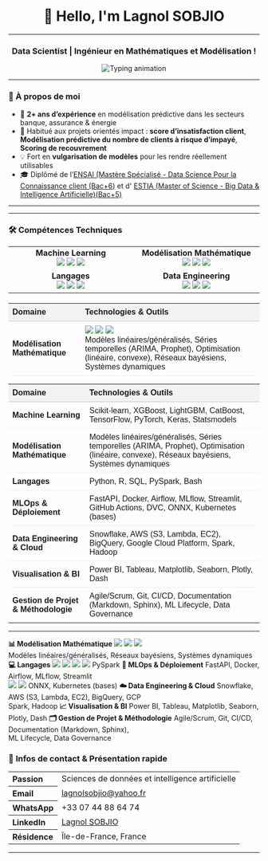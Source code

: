 <h1 align="center">👋 Hello, I'm Lagnol SOBJIO</h1>

---

<h3 align="center">Data Scientist | Ingénieur en Mathématiques et Modélisation !</h3>

<div align="center">
  <img src="https://readme-typing-svg.herokuapp.com?font=Fira+Code&weight=900&size=15&pause=50&color=00ADB5&center=true&vCenter=true&multiline=true&width=1000&lines=🧠+Machine+Learning+%7C+Deep+Learning+%7C+MLOps+%7C+Scoring+%7C+Data+Storytelling;+CI%2FCD+%7C+API+FastAPI+%7C+Streamlit...()" alt="Typing animation" />
</div>


---

### 🌱 À propos de moi

- 🎯 **2+ ans d’expérience** en modélisation prédictive dans les secteurs banque, assurance & énergie
- 🤝 Habitué aux projets orientés impact : **score d’insatisfaction client**, **Modélisation prédictive du nombre de clients à risque d’impayé**, **Scoring de recouvrement**
- 💡 Fort en **vulgarisation de modèles** pour les rendre réellement utilisables
- 🎓 Diplômé  de l’[ENSAI (Mastère Spécialisé - Data Science Pour la Connaissance client (Bac+6)](https://ensai.fr/mastere-specialise-data-science-pour-la-connaissance-client/) et d' [ESTIA (Master of Science - Big Data & Intelligence Artificielle)(Bac+5)](https://www.estia.fr/formations/master/masteres-specialises/msc-master-of-science-bihar-big-data-ai/)
---


---
<h3>🛠️ Compétences Techniques</h3>




<!-- Version visuelle avec badges -->
<table align="center">
  <tr>
    <td align="center" width="25%">
      <strong>Machine Learning</strong><br>
      <img src="https://img.shields.io/badge/scikit--learn-%23F7931E.svg?style=for-the-badge&logo=scikit-learn&logoColor=white">
      <img src="https://img.shields.io/badge/TensorFlow-%23FF6F00.svg?style=for-the-badge&logo=TensorFlow&logoColor=white">
      <img src="https://img.shields.io/badge/PyTorch-%23EE4C2C.svg?style=for-the-badge&logo=PyTorch&logoColor=white">
    </td>
    <td align="center" width="25%">
      <strong>Modélisation Mathématique</strong><br>
      <img src="https://img.shields.io/badge/ARIMA-Time_Series-007ACC?style=for-the-badge&logo=mathworks&logoColor=white">
      <img src="https://img.shields.io/badge/Optimization-Mathematical-009688?style=for-the-badge">
      <img src="https://img.shields.io/badge/Bayesian-Networks-FF5722?style=for-the-badge">
    </td>
  </tr>
  <tr>
    <td align="center" width="25%">
      <strong>Langages</strong><br>
      <img src="https://img.shields.io/badge/python-3670A0?style=for-the-badge&logo=python&logoColor=ffdd54">
      <img src="https://img.shields.io/badge/r-%23276DC3.svg?style=for-the-badge&logo=r&logoColor=white">
      <img src="https://img.shields.io/badge/sql-%2307405e.svg?style=for-the-badge&logo=amazon-dynamodb&logoColor=white">
    </td>
    <td align="center" width="25%">
      <strong>Data Engineering</strong><br>
      <img src="https://img.shields.io/badge/AWS-%23FF9900.svg?style=for-the-badge&logo=amazon-aws&logoColor=white">
      <img src="https://img.shields.io/badge/Snowflake-%23292929.svg?style=for-the-badge&logo=snowflake&logoColor=white">
      <img src="https://img.shields.io/badge/apachespark-%23E35A16.svg?style=for-the-badge&logo=apachespark&logoColor=white">
    </td>
  </tr>
</table>

<!-- Version détaillée avec tableau -->
<table align="center" style="border-collapse: collapse; width: 100%; font-family: sans-serif; margin-top: 20px;">
  <thead>
    <tr style="background-color: #f2f2f2;">
      <th align="left" style="padding: 8px; border-bottom: 2px solid #ddd;">Domaine</th>
      <th align="left" style="padding: 8px; border-bottom: 2px solid #ddd;">Technologies & Outils</th>
    </tr>
  </thead>
  <tbody>
    <tr>
      <td style="padding: 8px; border-bottom: 1px solid #eee;"><strong>Modélisation Mathématique</strong></td>
      <td style="padding: 8px; border-bottom: 1px solid #eee;">
        <img src="https://img.shields.io/badge/Linear_Models-Statistical-009688?style=flat-square"> 
        <img src="https://img.shields.io/badge/ARIMA-Time_Series-007ACC?style=flat-square">
        <img src="https://img.shields.io/badge/Optimization-Convex-FF5722?style=flat-square"><br>
        Modèles linéaires/généralisés, Séries temporelles (ARIMA, Prophet), Optimisation (linéaire, convexe), Réseaux bayésiens, Systèmes dynamiques
      </td>
    </tr>
    <!-- Autres lignes du tableau original... -->
  </tbody>
</table>




<table align="center" style="border-collapse: collapse; width: 100%; font-family: sans-serif;">
  <thead>
    <tr style="background-color: #f2f2f2;">
      <th align="left" style="padding: 8px; border-bottom: 2px solid #ddd;">Domaine</th>
      <th align="left" style="padding: 8px; border-bottom: 2px solid #ddd;">Technologies & Outils</th>
    </tr>
  </thead>
  <tbody>
    <tr>
      <td style="padding: 8px; border-bottom: 1px solid #eee;"><strong>Machine Learning</strong></td>
      <td style="padding: 8px; border-bottom: 1px solid #eee;">
        Scikit-learn, XGBoost, LightGBM, CatBoost, TensorFlow, PyTorch, Keras, Statsmodels
      </td>
    </tr>
    <tr>
      <td style="padding: 8px; border-bottom: 1px solid #eee;"><strong>Modélisation Mathématique</strong></td>
      <td style="padding: 8px; border-bottom: 1px solid #eee;">
        Modèles linéaires/généralisés, Séries temporelles (ARIMA, Prophet), Optimisation (linéaire, convexe), Réseaux bayésiens, Systèmes dynamiques
      </td>
    </tr>
    <tr>
      <td style="padding: 8px; border-bottom: 1px solid #eee;"><strong>Langages</strong></td>
      <td style="padding: 8px; border-bottom: 1px solid #eee;">
        Python, R, SQL, PySpark, Bash
      </td>
    </tr>
    <tr>
      <td style="padding: 8px; border-bottom: 1px solid #eee;"><strong>MLOps & Déploiement</strong></td>
      <td style="padding: 8px; border-bottom: 1px solid #eee;">
        FastAPI, Docker, Airflow, MLflow, Streamlit, GitHub Actions, DVC, ONNX, Kubernetes (bases)
      </td>
    </tr>
    <tr>
      <td style="padding: 8px; border-bottom: 1px solid #eee;"><strong>Data Engineering & Cloud</strong></td>
      <td style="padding: 8px; border-bottom: 1px solid #eee;">
        Snowflake, AWS (S3, Lambda, EC2), BigQuery, Google Cloud Platform, Spark, Hadoop
      </td>
    </tr>
    <tr>
      <td style="padding: 8px; border-bottom: 1px solid #eee;"><strong>Visualisation & BI</strong></td>
      <td style="padding: 8px; border-bottom: 1px solid #eee;">
        Power BI, Tableau, Matplotlib, Seaborn, Plotly, Dash
      </td>
    </tr>
    <tr>
      <td style="padding: 8px;"><strong>Gestion de Projet & Méthodologie</strong></td>
      <td style="padding: 8px;">
        Agile/Scrum, Git, CI/CD, Documentation (Markdown, Sphinx), ML Lifecycle, Data Governance
      </td>
    </tr>
  </tbody>
</table>


---






<tr>
  <td style="padding: 8px; border-bottom: 1px solid #eee;"><strong>📊 Modélisation Mathématique</strong></td>
  <td style="padding: 8px; border-bottom: 1px solid #eee;">
    <img src="https://img.shields.io/badge/ARIMA-Time_Series-007ACC?style=flat-square"> 
    <img src="https://img.shields.io/badge/Prophet-Forecasting-blueviolet?style=flat-square">
    <img src="https://img.shields.io/badge/Optimization-Convex-FF5722?style=flat-square"><br>
    Modèles linéaires/généralisés, Réseaux bayésiens, Systèmes dynamiques
  </td>
</tr>

<tr>
  <td style="padding: 8px; border-bottom: 1px solid #eee;"><strong>💻 Langages</strong></td>
  <td style="padding: 8px; border-bottom: 1px solid #eee;">
    <img src="https://img.shields.io/badge/Python-3776AB?style=flat-square&logo=python&logoColor=white">
    <img src="https://img.shields.io/badge/R-276DC3?style=flat-square&logo=r&logoColor=white">
    <img src="https://img.shields.io/badge/SQL-336791?style=flat-square&logo=postgresql&logoColor=white">
    <img src="https://img.shields.io/badge/Bash-4EAA25?style=flat-square&logo=gnubash&logoColor=white">
    PySpark
  </td>
</tr>

<tr>
  <td style="padding: 8px; border-bottom: 1px solid #eee;"><strong>🚀 MLOps & Déploiement</strong></td>
  <td style="padding: 8px; border-bottom: 1px solid #eee;">
    FastAPI, Docker, Airflow, MLflow, Streamlit<br>
    <img src="https://img.shields.io/badge/GitHub_Actions-2088FF?style=flat-square&logo=github-actions&logoColor=white">
    <img src="https://img.shields.io/badge/DVC-945DD6?style=flat-square&logo=dvc&logoColor=white">
    ONNX, Kubernetes (bases)
  </td>
</tr>

<tr>
  <td style="padding: 8px; border-bottom: 1px solid #eee;"><strong>☁️ Data Engineering & Cloud</strong></td>
  <td style="padding: 8px; border-bottom: 1px solid #eee;">
    Snowflake, AWS (S3, Lambda, EC2), BigQuery, GCP<br>
    Spark, Hadoop
  </td>
</tr>

<tr>
  <td style="padding: 8px; border-bottom: 1px solid #eee;"><strong>📈 Visualisation & BI</strong></td>
  <td style="padding: 8px; border-bottom: 1px solid #eee;">
    Power BI, Tableau, Matplotlib, Seaborn, Plotly, Dash
  </td>
</tr>

<tr>
  <td style="padding: 8px;"><strong>🗂️ Gestion de Projet & Méthodologie</strong></td>
  <td style="padding: 8px;">
    Agile/Scrum, Git, CI/CD, Documentation (Markdown, Sphinx),<br>ML Lifecycle, Data Governance
  </td>
</tr>










### 📇 **Infos de contact & Présentation rapide**


<table align="center">
  <tr>
    <th align="left">Passion</th>
    <td>Sciences de données et intelligence artificielle</td>
  </tr>
  <tr>
    <th align="left"> Email</th>
    <td><a href="mailto:lagnolsobjio@yahoo.fr">lagnolsobjio@yahoo.fr</a></td>
  </tr>
  <tr>
    <th align="left"> WhatsApp</th>
    <td>+33 07 44 88 64 74</td>
  </tr>
  <tr>
    <th align="left">LinkedIn</th>
    <td><a href="https://www.linkedin.com/in/lagnol-sobjio/">Lagnol SOBJIO</a></td>
  </tr>
  <tr>
    <th align="left">Résidence</th>
    <td>Île-de-France, France</td>
  </tr>
</table>

---

